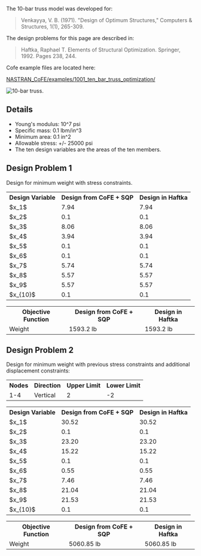  The 10-bar truss model was developed for:
 >  Venkayya, V. B. (1971). "Design of Optimum Structures," Computers & Structures, 1(1), 265-309. 

The design problems for this page are described in:
> Haftka, Raphael T. Elements of Structural Optimization. Springer, 1992. Pages 238, 244.

Cofe example files are located here:

[NASTRAN_CoFE/examples/1001_ten_bar_truss_optimization/](https://github.com/vtpasquale/NASTRAN_CoFE/tree/version5/examples/1001_ten_bar_truss_optimization)

![10-bar truss.](https://raw.githubusercontent.com/vtpasquale/NASTRAN_CoFE/version4-gh-pages/img/tenBarDesign.jpg)

<h2>Details</h2>
<ul>
<li>Young's modulus: 10^7 psi</li>
<li>Specific mass: 0.1 lbm/in^3</li>
<li>Minimum area: 0.1 in^2 </li>
<li>Allowable stress: +/- 25000 psi</li>
<li>The ten design variables are the areas of the ten members.  </li>
</ul>

<h2>Design Problem 1</h2>

<p>Design for minimum weight with stress constraints.</p>

<table>
  <tr>
    <th>Design Variable</th><th>Design from CoFE + SQP</th><th>Design in Haftka</th>
  </tr>
  <tr>
    <td>$x_1$</td><td>7.94</td><td>7.94</td>
  </tr>
  <tr>
    <td>$x_2$</td><td>0.1</td><td>0.1</td>
  </tr>
  <tr>
    <td>$x_3$</td><td>8.06</td><td>8.06</td>
  </tr>
  <tr>
    <td>$x_4$</td><td>3.94</td><td>3.94</td>
  </tr>
  <tr>
    <td>$x_5$</td><td>0.1</td><td>0.1</td>
  </tr>
  <tr>
    <td>$x_6$</td><td>0.1</td><td>0.1</td>
  </tr>
  <tr>
    <td>$x_7$</td><td>5.74 </td><td>5.74</td>
  </tr>
  <tr>
    <td>$x_8$</td><td>5.57</td><td>5.57</td>
  </tr>
  <tr>
    <td>$x_9$</td><td>5.57</td><td>5.57</td>
  </tr>
  <tr>
    <td>$x_{10}$</td><td>0.1</td><td>0.1</td>
  </tr>
</table>

<table>
  <tr>
    <th>Objective Function</th><th>Design from CoFE + SQP</th><th>Design in Haftka</th>
  </tr>
  <tr>
    <td>Weight</td><td>1593.2 lb</td><td>1593.2 lb</td>
  </tr>
</table>


<h2>Design Problem 2</h2>

<p>Design for minimum weight with previous stress constraints and additional displacement constraints:</p>

<table>
  <tr>
    <th>Nodes</th><th>Direction</th><th>Upper Limit</th><th>Lower Limit</th>
  </tr>
  <tr>
    <td>1-4</td><td>Vertical</td><td>2</td><td>-2</td>
  </tr>
</table>

<table>
  <tr>
    <th>Design Variable</th><th>Design from CoFE + SQP</th><th>Design in Haftka</th>
  </tr>
  <tr>
    <td>$x_1$</td><td>30.52</td><td>30.52</td>
  </tr>
  <tr>
    <td>$x_2$</td><td>0.1</td><td>0.1</td>
  </tr>
  <tr>
    <td>$x_3$</td><td>23.20</td><td>23.20</td>
  </tr>
  <tr>
    <td>$x_4$</td><td>15.22</td><td>15.22</td>
  </tr>
  <tr>
    <td>$x_5$</td><td>0.1</td><td>0.1</td>
  </tr>
  <tr>
    <td>$x_6$</td><td>0.55</td><td>0.55</td>
  </tr>
  <tr>
    <td>$x_7$</td><td>7.46</td><td>7.46</td>
  </tr>
  <tr>
    <td>$x_8$</td><td>21.04</td><td>21.04</td>
  </tr>
  <tr>
    <td>$x_9$</td><td>21.53</td><td>21.53</td>
  </tr>
  <tr>
    <td>$x_{10}$</td><td>0.1</td><td>0.1</td>
  </tr>
</table>

<table>
  <tr>
    <th>Objective Function</th><th>Design from CoFE + SQP</th><th>Design in Haftka</th>
  </tr>
  <tr>
    <td>Weight</td><td>5060.85 lb</td><td>5060.85 lb</td>
  </tr>
</table>
